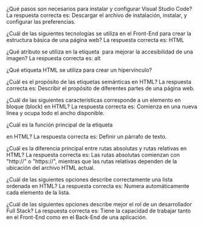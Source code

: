 ¿Qué pasos son necesarios para instalar y configurar Visual Studio Code?
La respuesta correcta es: Descargar el archivo de instalación, instalar, y configurar las preferencias.

¿Cuál de las siguientes tecnologías se utiliza en el Front-End para crear la estructura básica de una página web?
La respuesta correcta es: HTML

¿Qué atributo se utiliza en la etiqueta <img> para mejorar la accesibilidad de una imagen?
La respuesta correcta es: alt

¿Qué etiqueta HTML se utiliza para crear un hipervínculo?

¿Cuál es el propósito de las etiquetas semánticas en HTML?
La respuesta correcta es: Describir el propósito de diferentes partes de una página web.

¿Cuál de las siguientes características corresponde a un elemento en bloque (block) en HTML?
La respuesta correcta es: Comienza en una nueva línea y ocupa todo el ancho disponible.

¿Cuál es la función principal de la etiqueta <p> en HTML?
La respuesta correcta es: Definir un párrafo de texto.

¿Cuál es la diferencia principal entre rutas absolutas y rutas relativas en HTML?
La respuesta correcta es: Las rutas absolutas comienzan con "http://" o "https://", mientras que las rutas relativas dependen de la ubicación del archivo HTML actual.

¿Cuál de las siguientes opciones describe correctamente una lista ordenada en HTML?
La respuesta correcta es: Numera automáticamente cada elemento de la lista.

¿Cuál de las siguientes opciones describe mejor el rol de un desarrollador Full Stack?
La respuesta correcta es: Tiene la capacidad de trabajar tanto en el Front-End como en el Back-End de una aplicación.